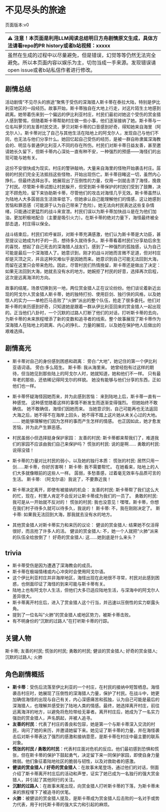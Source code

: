 # 不见尽头的旅途
页面版本:v0
 

| :warning: 注意！本页面是利用LLM阅读总结明日方舟剧情原文生成，具体方法请看repo的PR history或者b站视频：xxxxx           |
|:----------------------------|
| 虽然在生成的过程中以尽量避免，但是错误，幻觉等等仍然无法完全避免。所以本页面内容以娱乐为主，切勿当成一手来源。发现错误请open issue或者b站私信作者进行修改。|



## 剧情总结
活动剧情“不见尽头的旅途”聚焦于受伤的深海猎人斯卡蒂在泰拉大陆，特别是伊比利亚地区的一段经历。故事开始，斯卡蒂独自在大地上行走，对这片陌生土地感到疏离。她带着伤来到一个偏远的伊比利亚村庄，村民们最初对她这个受伤的赏金猎人感到警惕，但随着斯卡蒂帮助村庄做一些小事，他们逐渐接纳了她。斯卡蒂与一位名叫萝贝的友善村民交流，萝贝对斯卡蒂的口音感到好奇，得知她来自海里（阿戈尔人）。斯卡蒂对比了自己与其他生活在陆地上的阿戈尔人，发现自己与他们不同，也无法与他们分享什么。她回忆起自己受伤的经历，是被一群自称隶属深海教会的、明显与普通伊比利亚人不同的存在所伤。村民们对斯卡蒂日益友善，甚至邀请她长久留下，但斯卡蒂内心深处一直有种不安，一种强烈的预感——海怪们的出现可能与她有关。

这份不安很快成为现实。村庄的警钟敲响，大量来自海里的怪物开始袭击村庄。孱弱的村民们完全无法抵挡这些怪物，开始出现伤亡。斯卡蒂目睹这一切，虽然内心挣扎，但最终选择出手。她展现出了压倒性的力量，仅用一剑就击溃了海怪，挽救了村民。尽管斯卡蒂试图让村民躲开，但受到斯卡蒂保护的村民们受到了鼓舞，决定不顾危险，留下来协助斯卡蒂，尽管他们的攻击对海怪几乎无效。斯卡蒂虽然认为陆地人大多孱弱且生活效率低下，但她承认自己能理解他们的情感，这让她感到苦恼和罪恶感（可能源于认为自己带来了危险）。她无法向村民表达这些复杂情绪，只能通过更猛烈的战斗来宣泄。村民们误以为斯卡蒂加快战斗是在为他们加油，更加积极地配合（主要是吸引火力）。在斯卡蒂的绝对力量下，海怪最终被全部击退，村庄得以保全。

战斗结束后，村民们欢呼雀跃，对斯卡蒂充满感激，他们认为斯卡蒂是大功臣，甚至提议让她成为村子的一员，想待多久就待多久。斯卡蒂看着村民们分享劫后余生的喜悦，想起了自己死去的深海猎人战友们，感到了一种强烈的孤独感，认为自己可能是最后一个深海猎人了。她意识到，刚才的战斗对她而言微不足道，但对村庄却是灭顶之灾，并且这种灾难似乎是因她而来。她意识到自己可能无法回到大海，而留在这里只会带来危险。因此，尽管村民们热情挽留，斯卡蒂还是做出了决定：如果无法回到大海，她就去没有水的地方。她婉拒了村民的好意，选择再次启程，这次是远离海洋的方向。

故事的结尾，场景切换到另一地，两位赏金猎人正在议论纷纷。他们谈论着新近出现的阿戈尔人赏金猎人斯卡蒂，她的独特打扮、使用巨剑、独行侠的风格，以及她惊人的实力——单枪匹马击败了“火肺”派出的整个队伍，抢走了很多委托。他们对斯卡蒂的来历感到好奇，只知道她是跟着一群从伊比利亚回来的赏金猎人一起出现的。正当他们八卦时，一个沉默的过路人打断了他们的对话，打听斯卡蒂的去向，为斯卡蒂的未来旅程增添了新的变数和追寻者的线索。整个故事展现了斯卡蒂作为深海猎人在陆地上的疏离、内心的挣扎、力量的展现，以及她在保护他人后做出的艰难选择。
## 剧情高光
- 斯卡蒂对自己的身份感到困惑和疏离：
旁白:“大地”，她记住的第一个伊比利亚语词语。
旁白:多么陌生。
斯卡蒂: 我从海里来。
她曾经抱有过这样的期待，但当她见到那些陆上的阿戈尔人时，她就知道，她和他们不一样。
只有最年老的那些，还依稀记得阿戈尔的样貌。
她没有能够与他们分享的东西，正如他们也一样。

- 斯卡蒂怀疑海怪因她而来，并为此感到苦恼：
来到陆地上后，斯卡蒂一直有一种感觉。
这种感觉随着这样的事情不断发生而逐渐变得强烈。
但她始终不敢确信。
她不敢确信，海怪们因她而来。
当她意识到，自己可能再也无法返回大海之后，她不得不在海岸上回头，她不得不踏上这片她从未关心过的大地。
......
她能够理解他们因为怎样的事而产生怎样的情感。
也正因如此，她才愈发苦恼，并为此产生罪恶感。

- 村民虽弱小但选择挺身保护家园：
友善的村民: 斯卡蒂都来帮我们了，难道我们的家园不应该由我们自己来保护吗？
慌张的村民: 说的是啊......
勇敢的村民: 说得没错！

- 斯卡蒂的力量对比村民的弱小，以及她的独行本质：
慌张的村民: 居然只用一剑......斯卡蒂，你好厉害啊！
斯卡蒂: 我不需要帮忙。
在她看来，陆地上的人们大多就像眼前的这些人一样。
孱弱，多愁善感，过着毫无效率与品质可言的生活。
斯卡蒂: （阿戈尔语）我说了，不要靠近我！

- 斯卡蒂决定离开，即使有被接纳的机会：
友善的村民: 斯卡蒂帮了我们这么大的忙，现在，村里人肯定不会反对让斯卡蒂成为我们的一员了。
勇敢的村民: 我可是从一开始就不反对的！
慌张的村民: 我也没意见！嘿嘿，斯卡蒂，你想在我们村子待多久就可以待多久，我说的！
斯卡蒂: 不，我在刚刚决定了。
斯卡蒂: 如果我无法回到大海，那我就去没有水的地方。

- 其他赏金猎人对斯卡蒂实力和来历的议论：
健谈的赏金猎人: 结果她不仅活得很好，而且抢了许多人的活。
健谈的赏金猎人: 不，她一个人就把“火肺”派来的队伍全给放倒了！
好奇的赏金猎人: 这......她到底是什么来头？
## trivia
- 斯卡蒂受伤是因为遭遇了深海教会的成员。
- 斯卡蒂在极端情绪或内心冲突时会使用阿戈尔语。
- 这个伊比利亚村庄并非海岸地区，海怪出现在此地很不寻常，村民对此感到困惑，也侧面印证了海怪的到来可能与斯卡蒂有关。
- 陆地上也有阿戈尔人生活，但他们大多已适应陆地生活，与深海中的阿戈尔人差异很大。
- 斯卡蒂离开村庄后，进入了赏金猎人这个行当，并迅速以压倒性的实力崭露头角。
- 提到了一位名叫“火肺”的赏金猎人或地区势力，被斯卡蒂击败。
- 有不明身份的“沉默的过路人”在打听斯卡蒂的行踪。
## 关键人物
斯卡蒂; 友善的村民; 慌张的村民; 勇敢的村民; 健谈的赏金猎人; 好奇的赏金猎人; 沉默的过路人; 火肺
## 角色剧情概括
-   **斯卡蒂**：受伤后流落至伊比利亚的一个村庄，在村民的接纳中短暂栖息。海怪袭击村庄时，她展现了压倒性的深海猎人力量，保护了村民。在战斗中，她更加确信海怪的出现与自己有关，内心深感痛苦和孤独，认为自己可能是最后的深海猎人，也理解并感受到了陆地人类的情感。最终，她选择离开村庄，前往远离海洋的地方，以避免将危险带给无辜者。离开村庄后，她成为了一名实力强劲的赏金猎人，声名鹊起，并被人追寻。
-   **友善的村民**：代表了村庄的善良和包容，她是第一个与斯卡蒂深入交流的村民，询问了她的来历，并邀请她留下来。她见证了斯卡蒂的力量，并在海怪袭击后对斯卡蒂表达了强烈的感激和接纳意愿，是斯卡蒂在村庄中最主要的联系对象。
-   **慌张的村民 / 勇敢的村民**：代表村庄面对危机的反应。他们最初感到恐惧和慌张，但在斯卡蒂的保护下鼓起勇气，决定留下来一同保护家园，即使自身力量微弱。他们象征着陆地社区的脆弱与韧性，以及对救助者的感激。
-   **健谈的赏金猎人 / 好奇的赏金猎人**：在故事末尾登场，通过他们的对话，侧面介绍了斯卡蒂离开村庄后的活动和声誉，证实了她已成为一名独行的强大赏金猎人，并引起了其他同行的关注。
-   **沉默的过路人**：在故事末尾出现，向赏金猎人打听斯卡蒂的下落，为斯卡蒂未来的旅程埋下了被追寻的伏笔。
-   **火肺**：被健谈的赏金猎人提及，是斯卡蒂成为赏金猎人后击败的一名对手或势力代表，用于衬托斯卡蒂的强大实力和引起的麻烦。